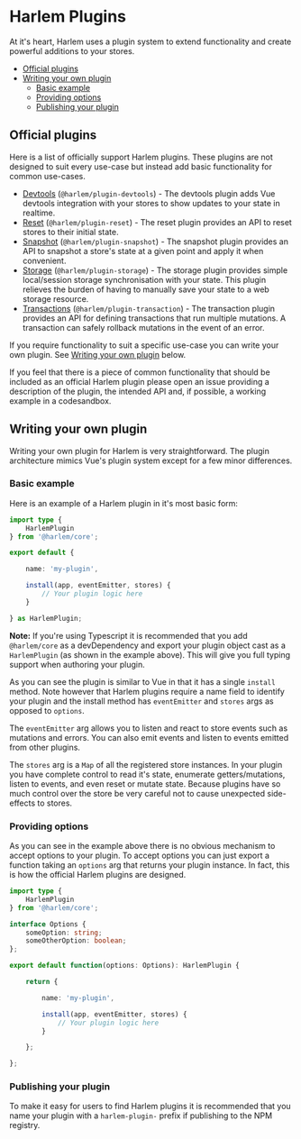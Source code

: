 # Harlem Plugins

At it's heart, Harlem uses a plugin system to extend functionality and create powerful additions to your stores.

<!-- TOC -->

- [Official plugins](#official-plugins)
- [Writing your own plugin](#writing-your-own-plugin)
    - [Basic example](#basic-example)
    - [Providing options](#providing-options)
    - [Publishing your plugin](#publishing-your-plugin)

<!-- /TOC -->

## Official plugins
Here is a list of officially support Harlem plugins. These plugins are not designed to suit every use-case but instead add basic functionality for common use-cases.

- [Devtools](devtools) (`@harlem/plugin-devtools`) - The devtools plugin adds Vue devtools integration with your stores to show updates to your state in realtime.
- [Reset](reset) (`@harlem/plugin-reset`) - The reset plugin provides an API to reset stores to their initial state.
- [Snapshot](snapshot) (`@harlem/plugin-snapshot`) - The snapshot plugin provides an API to snapshot a store's state at a given point and apply it when convenient.
- [Storage](storage) (`@harlem/plugin-storage`) - The storage plugin provides simple local/session storage synchronisation with your state. This plugin relieves the burden of having to manually save your state to a web storage resource.
- [Transactions](transaction) (`@harlem/plugin-transaction`) - The transaction plugin provides an API for defining transactions that run multiple mutations. A transaction can safely rollback mutations in the event of an error.

If you require functionality to suit a specific use-case you can write your own plugin. See [Writing your own plugin](#writing-your-own-plugin) below.

If you feel that there is a piece of common functionality that should be included as an official Harlem plugin please open an issue providing a description of the plugin, the intended API and, if possible, a working example in a codesandbox.


## Writing your own plugin
Writing your own plugin for Harlem is very straightforward. The plugin architecture mimics Vue's plugin system except for a few minor differences.


### Basic example
Here is an example of a Harlem plugin in it's most basic form:

```typescript
import type {
    HarlemPlugin
} from '@harlem/core';

export default {

    name: 'my-plugin',

    install(app, eventEmitter, stores) {
        // Your plugin logic here
    }

} as HarlemPlugin;
```

**Note:** If you're using Typescript it is recommended that you add `@harlem/core` as a devDependency and export your plugin object cast as a `HarlemPlugin` (as shown in the example above). This will give you full typing support when authoring your plugin.

As you can see the plugin is similar to Vue in that it has a single `install` method. Note however that Harlem plugins require a name field to identify your plugin and the install method has `eventEmitter` and `stores` args as opposed to `options`. 

The `eventEmitter` arg allows you to listen and react to store events such as mutations and errors. You can also emit events and listen to events emitted from other plugins.

The `stores` arg is a `Map` of all the registered store instances. In your plugin you have complete control to read it's state, enumerate getters/mutations, listen to events, and even reset or mutate state. Because plugins have so much control over the store be very careful not to cause unexpected side-effects to stores.

### Providing options

As you can see in the example above there is no obvious mechanism to accept options to your plugin. To accept options you can just export a function taking an `options` arg that returns your plugin instance. In fact, this is how the official Harlem plugins are designed.

```typescript
import type {
    HarlemPlugin
} from '@harlem/core';

interface Options {
    someOption: string;
    someOtherOption: boolean;
};

export default function(options: Options): HarlemPlugin {

    return {

        name: 'my-plugin',

        install(app, eventEmitter, stores) {
            // Your plugin logic here
        }

    };

};
```

### Publishing your plugin

To make it easy for users to find Harlem plugins it is recommended that you name your plugin with a `harlem-plugin-` prefix if publishing to the NPM registry.
